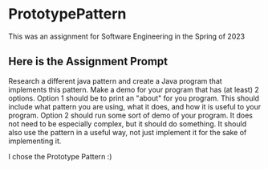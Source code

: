 # PrototypePattern
This was an assignment for Software Engineering in the Spring of 2023

## Here is the Assignment Prompt
Research a different java pattern and create a Java program that implements this pattern. Make a demo for your program that has (at least) 2 options. Option 1 should be to print an "about" for you program. This should include what pattern you are using, what it does, and how it is useful to your program. Option 2 should run some sort of demo of your program. It does not need to be especially complex, but it should do something. It should also use the pattern in a useful way, not just implement it for the sake of implementing it.

I chose the Prototype Pattern :)

